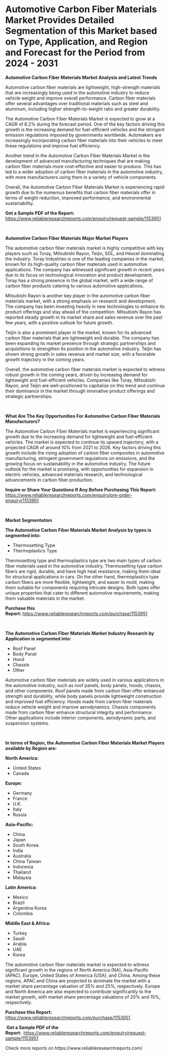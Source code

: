 <p><h1>Automotive Carbon Fiber Materials Market Provides Detailed Segmentation of this Market based on Type, Application, and Region and Forecast for the Period from 2024 - 2031</h1></p><p><strong>Automotive Carbon Fiber Materials Market Analysis and Latest Trends</strong></p>
<p><p>Automotive carbon fiber materials are lightweight, high-strength materials that are increasingly being used in the automotive industry to reduce vehicle weight and improve overall performance. Carbon fiber materials offer several advantages over traditional materials such as steel and aluminum, including higher strength-to-weight ratio and greater durability.</p><p>The Automotive Carbon Fiber Materials Market is expected to grow at a CAGR of 8.2% during the forecast period. One of the key factors driving this growth is the increasing demand for fuel-efficient vehicles and the stringent emission regulations imposed by governments worldwide. Automakers are increasingly incorporating carbon fiber materials into their vehicles to meet these regulations and improve fuel efficiency.</p><p>Another trend in the Automotive Carbon Fiber Materials Market is the development of advanced manufacturing techniques that are making carbon fiber materials more cost-effective and easier to produce. This has led to a wider adoption of carbon fiber materials in the automotive industry, with more manufacturers using them in a variety of vehicle components.</p><p>Overall, the Automotive Carbon Fiber Materials Market is experiencing rapid growth due to the numerous benefits that carbon fiber materials offer in terms of weight reduction, improved performance, and environmental sustainability.</p></p>
<p><strong>Get a Sample PDF of the Report:&nbsp;</strong> <a href="https://www.reliableresearchreports.com/enquiry/request-sample/1153951">https://www.reliableresearchreports.com/enquiry/request-sample/1153951</a></p>
<p>&nbsp;</p>
<p><strong>Automotive Carbon Fiber Materials Major Market Players</strong></p>
<p><p>The automotive carbon fiber materials market is highly competitive with key players such as Toray, Mitsubishi Rayon, Teijin, SGL, and Hexcel dominating the industry. Toray Industries is one of the leading companies in the market, known for its high-quality carbon fiber materials used in automotive applications. The company has witnessed significant growth in recent years due to its focus on technological innovation and product development. Toray has a strong presence in the global market, with a wide range of carbon fiber products catering to various automotive applications.</p><p>Mitsubishi Rayon is another key player in the automotive carbon fiber materials market, with a strong emphasis on research and development. The company has been investing heavily in new technologies to enhance its product offerings and stay ahead of the competition. Mitsubishi Rayon has reported steady growth in its market share and sales revenue over the past few years, with a positive outlook for future growth.</p><p>Teijin is also a prominent player in the market, known for its advanced carbon fiber materials that are lightweight and durable. The company has been expanding its market presence through strategic partnerships and acquisitions to strengthen its position in the automotive industry. Teijin has shown strong growth in sales revenue and market size, with a favorable growth trajectory in the coming years.</p><p>Overall, the automotive carbon fiber materials market is expected to witness robust growth in the coming years, driven by increasing demand for lightweight and fuel-efficient vehicles. Companies like Toray, Mitsubishi Rayon, and Teijin are well-positioned to capitalize on this trend and continue their dominance in the market through innovative product offerings and strategic partnerships.</p></p>
<p>&nbsp;</p>
<p><strong>What Are The Key Opportunities For Automotive Carbon Fiber Materials Manufacturers?</strong></p>
<p><p>The Automotive Carbon Fiber Materials market is experiencing significant growth due to the increasing demand for lightweight and fuel-efficient vehicles. The market is expected to continue its upward trajectory, with a projected CAGR of around 10% from 2021 to 2026. Key factors driving this growth include the rising adoption of carbon fiber composites in automotive manufacturing, stringent government regulations on emissions, and the growing focus on sustainability in the automotive industry. The future outlook for the market is promising, with opportunities for expansion in electric vehicles, advanced materials research, and technological advancements in carbon fiber production.</p></p>
<p><strong>Inquire or Share Your Questions If Any Before Purchasing This Report:</strong> <a href="https://www.reliableresearchreports.com/enquiry/pre-order-enquiry/1153951">https://www.reliableresearchreports.com/enquiry/pre-order-enquiry/1153951</a></p>
<p>&nbsp;</p>
<p><strong>Market Segmentation</strong></p>
<p><strong>The Automotive Carbon Fiber Materials Market Analysis by types is segmented into:</strong></p>
<p><ul><li>Thermosetting Type</li><li>Thermoplastics Type</li></ul></p>
<p><p>Thermosetting type and thermoplastics type are two main types of carbon fiber materials used in the automotive industry. Thermosetting type carbon fibers are rigid, durable, and have high heat resistance, making them ideal for structural applications in cars. On the other hand, thermoplastics type carbon fibers are more flexible, lightweight, and easier to mold, making them suitable for components requiring intricate designs. Both types offer unique properties that cater to different automotive requirements, making them valuable materials in the market.</p></p>
<p><strong>Purchase this Report:&nbsp;</strong><a href="https://www.reliableresearchreports.com/purchase/1153951">https://www.reliableresearchreports.com/purchase/1153951</a></p>
<p>&nbsp;</p>
<p><strong>The Automotive Carbon Fiber Materials Market Industry Research by Application is segmented into:</strong></p>
<p><ul><li>Roof Panel</li><li>Body Panel</li><li>Hood</li><li>Chassis</li><li>Other</li></ul></p>
<p><p>Automotive carbon fiber materials are widely used in various applications in the automotive industry, such as roof panels, body panels, hoods, chassis, and other components. Roof panels made from carbon fiber offer enhanced strength and durability, while body panels provide lightweight construction and improved fuel efficiency. Hoods made from carbon fiber materials reduce vehicle weight and improve aerodynamics. Chassis components made from carbon fiber enhance structural integrity and performance. Other applications include interior components, aerodynamic parts, and suspension systems.</p></p>
<p>&nbsp;</p>
<p><strong>In terms of Region, the Automotive Carbon Fiber Materials Market Players available by Region are:</strong></p>
<p>
    <p> <strong> North America: </strong>
        <ul>
            <li>United States</li>
            <li>Canada</li>
        </ul>
        </p> 
    <p> <strong> Europe: </strong>
        <ul>
            <li>Germany</li>
            <li>France</li>
            <li>U.K.</li>
            <li>Italy</li>
            <li>Russia</li>
        </ul>
        </p> 
    <p> <strong> Asia-Pacific: </strong>
        <ul>
            <li>China</li>
            <li>Japan</li>
            <li>South Korea</li>
            <li>India</li>
            <li>Australia</li>
            <li>China Taiwan</li>
            <li>Indonesia</li>
            <li>Thailand</li>
            <li>Malaysia</li>
        </ul>
        </p> 
    <p> <strong> Latin America: </strong>
        <ul>
            <li>Mexico</li>
            <li>Brazil</li>
            <li>Argentina Korea</li>
            <li>Colombia</li>
        </ul>
        </p> 
    <p> <strong> Middle East & Africa: </strong>
        <ul>
            <li>Turkey</li>
            <li>Saudi</li>
            <li>Arabia</li>
            <li>UAE</li>
            <li>Korea</li>
        </ul>
    </p>
    </p>
<p><p>The automotive carbon fiber materials market is expected to witness significant growth in the regions of North America (NA), Asia-Pacific (APAC), Europe, United States of America (USA), and China. Among these regions, APAC and China are projected to dominate the market with a market share percentage valuation of 35% and 25%, respectively. Europe and North America are also expected to contribute significantly to the market growth, with market share percentage valuations of 20% and 15%, respectively.</p></p>
<p><strong>Purchase this Report: </strong><a href="https://www.reliableresearchreports.com/purchase/1153951">https://www.reliableresearchreports.com/purchase/1153951</a></p>
<p>&nbsp;<strong>Get a Sample PDF of the Report:&nbsp;&nbsp;</strong><a href="https://www.reliableresearchreports.com/enquiry/request-sample/1153951">https://www.reliableresearchreports.com/enquiry/request-sample/1153951</a></p>
<p><strong></strong></p>
<p>Check more reports on https://www.reliableresearchreports.com/</p>